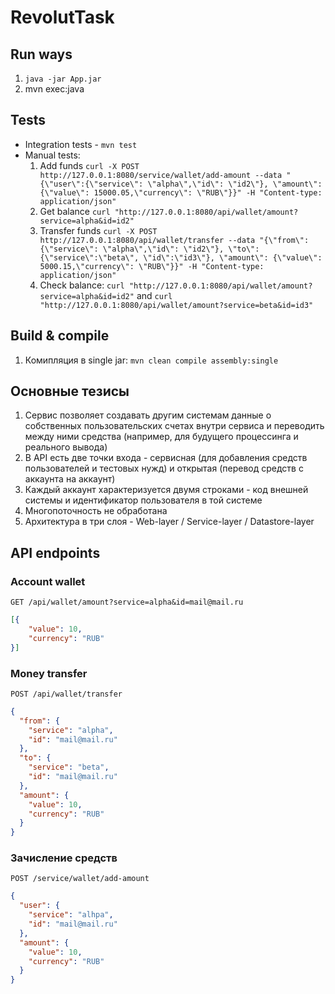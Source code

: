 # RevolutTask

## Run ways
1. `java -jar App.jar`
1. mvn exec:java

## Tests
* Integration tests -  `mvn test`
* Manual tests:
  1. Add funds `curl -X POST http://127.0.0.1:8080/service/wallet/add-amount --data "{\"user\":{\"service\": \"alpha\",\"id\": \"id2\"}, \"amount\": {\"value\": 15000.05,\"currency\": \"RUB\"}}" -H "Content-type: application/json"`
  1. Get balance `curl "http://127.0.0.1:8080/api/wallet/amount?service=alpha&id=id2"`
  1. Transfer funds `curl -X POST http://127.0.0.1:8080/api/wallet/transfer --data "{\"from\":{\"service\": \"alpha\",\"id\": \"id2\"}, \"to\":{\"service\":\"beta\", \"id\":\"id3\"}, \"amount\": {\"value\": 5000.15,\"currency\": \"RUB\"}}" -H "Content-type: application/json"`
  1. Check balance: `curl "http://127.0.0.1:8080/api/wallet/amount?service=alpha&id=id2"` and `curl "http://127.0.0.1:8080/api/wallet/amount?service=beta&id=id3"`

## Build & compile
1. Комипляция в single jar: `mvn clean compile assembly:single`

## Основные тезисы

1. Сервис позволяет создавать другим системам данные о собственных пользовательских счетах внутри сервиса и переводить между ними средства (например, для будущего процессинга и реального вывода)
1. В API есть две точки входа - сервисная (для добавления средств пользователей и тестовых нужд) и открытая (перевод средств с аккаунта на аккаунт)
1. Каждый аккаунт характеризуется двумя строками - код внешней системы и идентификатор пользователя в той системе
1. Многопоточность не обработана
1. Архитектура в три слоя - Web-layer / Service-layer / Datastore-layer

## API endpoints

### Account wallet
`GET /api/wallet/amount?service=alpha&id=mail@mail.ru`
```json
[{
    "value": 10,
    "currency": "RUB"
}]
```


### Money transfer

`POST /api/wallet/transfer`
```json
{
  "from": {
    "service": "alpha",
    "id": "mail@mail.ru"
  },
  "to": {
    "service": "beta",
    "id": "mail@mail.ru"
  },
  "amount": {
    "value": 10,
    "currency": "RUB"
  }
}
```

### Зачисление средств
`POST /service/wallet/add-amount`
```json
{
  "user": {
    "service": "alhpa",
    "id": "mail@mail.ru"
  },
  "amount": {
    "value": 10,
    "currency": "RUB"
  }
}
```

